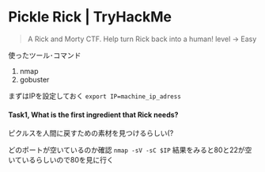 # Pickle Rick | TryHackMe
> A Rick and Morty CTF. Help turn Rick back into a human!
level -> Easy

使ったツール･コマンド
1. nmap
2. gobuster

まずはIPを設定しておく
`
export IP=machine_ip_adress
`

#### Task1, What is the first ingredient that Rick needs?
ピクルスを人間に戻すための素材を見つけるらしい(?

どのポートが空いているのか確認
`
nmap -sV -sC $IP
`
結果をみると80と22が空いているらしいので80を見に行く

